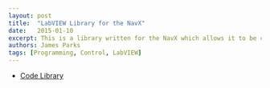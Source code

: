 ```yaml
---
layout: post
title:  "LabVIEW Library for the NavX"
date:   2015-01-10
excerpt: This is a library written for the NavX which allows it to be communicated with in LabVIEW."
authors: James Parks
tags: [Programming, Control, LabVIEW]
---
```

<ul style="text-align:left">
  <li><a href="https://github.com/FRC900/navX-MXP-LabVIEW" target="\_blank">Code Library</a></li>
</ul>

